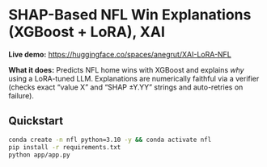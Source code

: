 # SHAP-Based NFL Win Explanations (XGBoost + LoRA), XAI

**Live demo:** https://huggingface.co/spaces/anegrut/XAI-LoRA-NFL

**What it does:** Predicts NFL home wins with XGBoost and explains *why* using a LoRA-tuned LLM. Explanations are numerically faithful via a verifier (checks exact “value X” and “SHAP ±Y.YY” strings and auto-retries on failure).

## Quickstart
```bash
conda create -n nfl python=3.10 -y && conda activate nfl
pip install -r requirements.txt
python app/app.py
